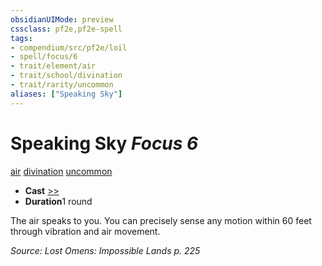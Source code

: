 ```yaml
---
obsidianUIMode: preview
cssclass: pf2e,pf2e-spell
tags:
- compendium/src/pf2e/loil
- spell/focus/6
- trait/element/air
- trait/school/divination
- trait/rarity/uncommon
aliases: ["Speaking Sky"]
---
```

# Speaking Sky *Focus 6*   
[air](air.md)  [divination](divination.md)  [uncommon](uncommon.md)  

- **Cast** [>>](chapter-9-playing-the-game.md#Actions "Two-Action") 
- **Duration**1 round

The air speaks to you. You can precisely sense any motion within 60 feet through vibration and air movement.

*Source: Lost Omens: Impossible Lands p. 225*